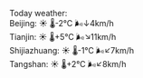 Today weather:  
Beijing: ☀️   🌡️-2°C 🌬️↓4km/h  
Tianjin: ☀️   🌡️+5°C 🌬️↘11km/h  
Shijiazhuang: ☀️   🌡️-1°C 🌬️↙7km/h  
Tangshan: ☀️   🌡️+2°C 🌬️↙8km/h  
